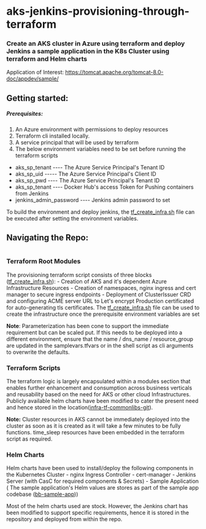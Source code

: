 # aks-jenkins-provisioning-through-terraform

### Create an AKS cluster in Azure using terraform and deploy Jenkins a sample application in the K8s Cluster using terraform and Helm charts

Application of Interest: https://tomcat.apache.org/tomcat-8.0-doc/appdev/sample/

## Getting started:
##### Prerequisites:
1) An Azure environment with permissions to deploy resources
2) Terraform cli installed locally.
3) A service principal that will be used by terraform
4) The below environment variables need to be set before running the terraform scripts 
- aks_sp_tenant  ----  The Azure Service Principal's Tenant ID
- aks_sp_uid  -----  The Azure Service Principal's Client ID
- aks_sp_pwd  ----  The Azure Service Principal's Tenant ID
- aks_sp_tenant  ----  Docker Hub's access Token for Pushing containers from Jenkins
- jenkins_admin_password  ----  Jenkins admin password to set

To build the environment and deploy jenkins, the [tf_create_infra.sh](https://github.com/antonyjohnpaul23us/tf_aks_provisioning/blob/feature1/aks-cluster-creation/tf_create_infra.sh) file can be executed after setting the environment variables.
## Navigating the Repo:
#

### Terraform Root Modules
The provisioning terraform script consists of three blocks ([tf_create_infra.sh](https://github.com/antonyjohnpaul23us/tf_aks_provisioning/blob/feature1/aks-cluster-creation/tf_create_infra.sh)):
    - Creation of AKS and it's dependent Azure Infrastructure Resources
    - Creation of namespaces, nginx ingress and cert manager to secure ingress endpoints
    - Deployment of ClusterIssuer CRD and configuring ACME server URL to Let's encrypt Production certificated for auto-generating tls certificates.
The [tf_create_infra.sh](https://github.com/antonyjohnpaul23us/tf_aks_provisioning/blob/feature1/aks-cluster-creation/tf_create_infra.sh) file can be used to create the infrastructure once the prerequisite environment variables are set

__Note__: Parameterization has been cone to support the immediate requirement but can be scaled put. If this needs to be deployed into a different environment, ensure that the name / dns_name / resource_group are updated in the samplevars.tfvars or in the shell script as cli arguments to overwrite the defaults.

### Terraform Scripts
The terraform logic is largely encapsulated within a modules section that enables further enhancement and consumption across business verticals and reusability based on the need for AKS or other cloud Infrastructures. Publicly available helm charts have been modified to cater the present need and hence stored in the location([infra-tf-commonlibs-git](https://github.com/antonyjohnpaul23us/tf_aks_provisioning/tree/feature1/infra-tf-commonlibs-git)).

__Note:__ Cluster resources in AKS cannot be immediately deployed into the cluster as soon as it is created as it will take a few minutes to be fully functions. time_sleep resources have been embedded in the terraform script as required.
### Helm Charts
Helm charts have been used to install/deploy the following components in the Kubernetes Cluster
    - nginx Ingress Controller
    - cert-manager
    - Jenkins Server (with CasC for required components & Secrets)
    - Sample Application ( The sample application's Helm values are stores as part of the sample app codebase ([bb-sample-app](https://github.com/antonyjohnpaul23us/bb-sample-app)))
    
Most of the helm charts used are stock. However, the Jenkins chart has been modified to support specific requirements, hence it is stored in the repository and deployed from within the repo.
    

